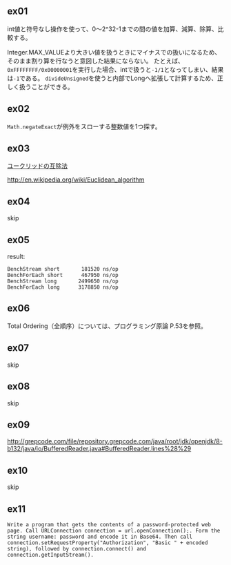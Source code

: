 ## ex01

int値と符号なし操作を使って、0〜2^32-1までの間の値を加算、減算、除算、比較する。

Integer.MAX_VALUEより大きい値を扱うときにマイナスでの扱いになるため、そのまま割り算を行なうと意図した結果にならない。
たとえば、`0xFFFFFFFF/0x00000001`を実行した場合、intで扱うと`-1/1`となってしまい、結果は`-1`である。
`divideUnsigned`を使うと内部でLongへ拡張して計算するため、正しく扱うことができる。

## ex02

`Math.negateExact`が例外をスローする整数値を1つ探す。

## ex03

[ユークリッドの互除法](http://ja.wikipedia.org/wiki/%E3%83%A6%E3%83%BC%E3%82%AF%E3%83%AA%E3%83%83%E3%83%89%E3%81%AE%E4%BA%92%E9%99%A4%E6%B3%95)

http://en.wikipedia.org/wiki/Euclidean_algorithm

## ex04

skip

## ex05

result:

```
BenchStream short 	    181520 ns/op 
BenchForEach short 	    467950 ns/op 
BenchStream long  	   2499650 ns/op 
BenchForEach long  	   3178850 ns/op 
```

## ex06

Total Ordering（全順序）については、プログラミング原論 P.53を参照。

## ex07

skip

## ex08

skip

## ex09

http://grepcode.com/file/repository.grepcode.com/java/root/jdk/openjdk/8-b132/java/io/BufferedReader.java#BufferedReader.lines%28%29

## ex10

skip

## ex11

```
Write a program that gets the contents of a password-protected web page. Call URLConnection connection = url.openConnection();. Form the string username: password and encode it in Base64. Then call connection.setRequestProperty("Authorization", "Basic " + encoded string), followed by connection.connect() and connection.getInputStream().
```
